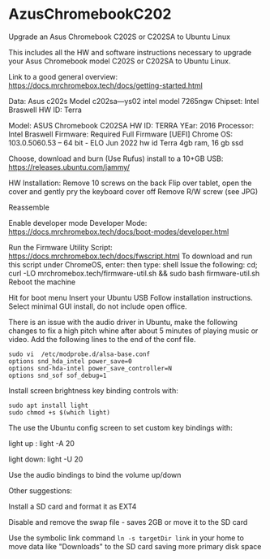 # AzusChromebookC202
Upgrade an Asus Chromebook C202S or C202SA to Ubuntu Linux 

This includes all the HW and software instructions necessary to upgrade your Asus Chromebook model C202S or C202SA to Ubuntu Linux.

Link to a good general overview:  https://docs.mrchromebox.tech/docs/getting-started.html

Data:
Asus c202s   Model c202sa—ys02   intel model 7265ngw   Chipset: Intel Braswell  HW ID: Terra

Model:  ASUS Chromebook C202SA	HW ID: TERRA	YEar: 2016	Processor: Intel Braswell Firmware: Required Full Firmware [UEFI]
Chrome OS:   103.0.5060.53 – 64 bit  - ELO Jun 2022  hw id Terra   4gb ram, 16 gb ssd

Choose, download and burn (Use Rufus) install to a 10+GB USB:   https://releases.ubuntu.com/jammy/

HW Installation:
Remove 10 screws on the back
Flip over tablet, open the cover and gently pry the keyboard cover off 
Remove R/W screw (see JPG)
 
Reassemble

Enable developer mode Developer Mode: https://docs.mrchromebox.tech/docs/boot-modes/developer.html

Run the Firmware Utility Script: https://docs.mrchromebox.tech/docs/fwscript.html
To download and run this script under ChromeOS, enter: <ctrl><alt><t>   then type: shell
Issue the following:   cd; curl -LO mrchromebox.tech/firmware-util.sh && sudo bash firmware-util.sh
Reboot the machine

Hit <Esc>  for boot menu
Insert your Ubuntu USB
Follow installation instructions.
Select minimal GUI install, do not include open office.

There is an issue with the audio driver in Ubuntu, make the following changes to fix a high pitch whine 
after about 5 minutes of playing music or video.  Add the following lines to the end of the conf file.

```
sudo vi  /etc/modprobe.d/alsa-base.conf
options snd_hda_intel power_save=0
options snd-hda-intel power_save_controller=N
options snd_sof sof_debug=1
```

Install screen brightness key binding controls with:
```
sudo apt install light
sudo chmod +s $(which light)
```

The use the Ubuntu config screen to set custom key bindings with:

light up :  light -A 20

light down: light -U 20 

Use the audio bindings to bind the volume up/down 

Other suggestions: 

Install a SD card and format it as EXT4

Disable and remove the swap file - saves 2GB or move it to the SD card

Use the symbolic link command ```ln -s targetDir link``` in your home to move data like "Downloads" to the SD card
saving more primary disk space


